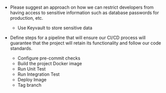 -	Please suggest an approach on how we can restrict developers from having access to sensitive information such as database passwords for production, etc.
	- Use Keyvault to store sensitive data

-	Define steps for a pipeline that will ensure our CI/CD process will guarantee that the project will retain its functionality and follow our code standards.
	- Configure pre-commit checks
	- Build the project Docker image
	- Run Unit Test
	- Run Integration Test
	- Deploy Image
	- Tag branch